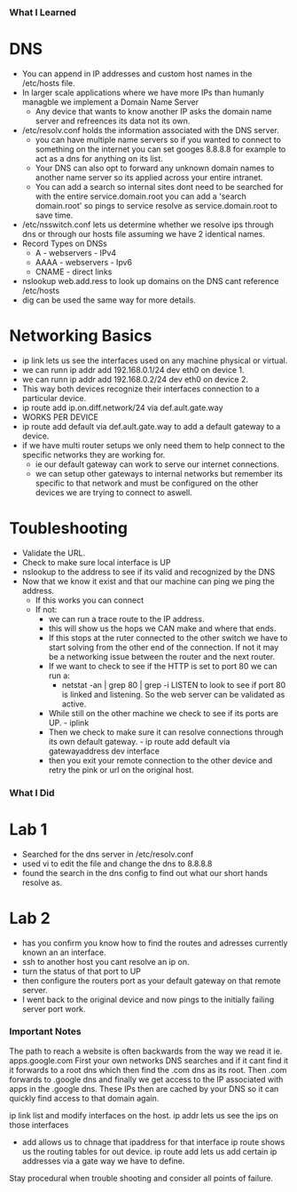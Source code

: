 ### What I Learned

# DNS

* You can append in IP addresses and custom host names in the /etc/hosts file.
* In larger scale applications where we have more IPs than humanly managble we implement a Domain Name Server
  - Any device that wants to know another IP asks the domain name server and refreences its data not its own.
* /etc/resolv.conf holds the information associated with the DNS server.
  - you can have multiple name servers so if you wanted to connect to something on the internet you can set googes 8.8.8.8 for example to act as a dns for anything on its list.
  - Your DNS can also opt to forward any unknown domain names to another name server so its applied across your entire intranet.
  - You can add a search so internal sites dont need to be searched for with the entire service.domain.root you can add a 'search domain.root' so pings to service resolve as service.domain.root to save time.
* /etc/nsswitch.conf lets us determine whether we resolve ips through dns or through our hosts file assuming we have 2 identical names.
* Record Types on DNSs
  - A - webservers - IPv4
  - AAAA - webservers - Ipv6
  - CNAME - direct links
* nslookup web.add.ress to look up domains on the DNS cant reference /etc/hosts
* dig can be used the same way for more details.

# Networking Basics

* ip link lets us see the interfaces used on any machine physical or virtual.
* we can runn ip addr add 192.168.0.1/24 dev eth0 on device 1.
* we can runn ip addr add 192.168.0.2/24 dev eth0 on device 2.
* This way both devices recognize their interfaces connection to a particular device.
* ip route add ip.on.diff.network/24 via def.ault.gate.way
* WORKS PER DEVICE
* ip route add default via def.ault.gate.way to add a default gateway to a device.
* if we have multi router setups we only need them to help connect to the specific networks they are working for.
  - ie our default gateway can work to serve our internet connections.
  - we can setup other gateways to internal networks but remember its specific to that network and must be configured on the other devices we are trying to connect to aswell.

# Toubleshooting

* Validate the URL.
* Check to make sure local interface is UP
* nslookup to the address to see if its valid and recognized by the DNS
* Now that we know it exist and that our machine can ping we ping the address.
  - If this works you can connect
  - If not:
    - we can run a trace route to the IP address.
    - this will show us the hops we CAN make and where that ends.
    - If this stops at the ruter connected to the other switch we have to start solving from the other end of the connection. If not it may be a networking issue between the router and the next router.
    - If we want to check to see if the HTTP is set to port 80 we can run a:
      - netstat -an | grep 80 | grep -i LISTEN to look to see if port 80 is linked and listening. So the web server can be validated as active.
    - While still on the other machine we check to see if its ports are UP. - iplink
    - Then we check to make sure it can resolve connections through its own default gateway. - ip route add default via gatewayaddress dev interface
    - then you exit your remote connection to the other device and retry the pink or url on the original host.

### What I Did

# Lab 1
  - Searched for the dns server in /etc/resolv.conf
  - used vi to edit the file and change the dns to 8.8.8.8
  - found the search in the dns config to find out what our short hands resolve as.

# Lab 2
  - has you confirm you know how to find the routes and adresses currently known an an interface.
  - ssh to another host you cant resolve an ip on.
  - turn the status of that port to UP
  - then configure the routers port as your default gateway on that remote server.
  - I went back to the original device and now pings to the initially failing server port work.

### Important Notes

The path to reach a website is often backwards from the way we read it ie.
  apps.google.com First your own networks DNS searches and if it cant find it it forwards to a root dns which then find the .com dns as its root. Then .com forwards to .google dns and finally we get access to the IP associated with apps in the .google dns.
  These IPs then are cached by your DNS so it can quickly find access to that domain again.

ip link list and modify interfaces on the host.
ip addr lets us see the ips on those interfaces
  - add allows us to chnage that ipaddress for that interface
ip route shows us the routing tables for out device.
ip route add lets us add certain ip addresses via a gate way we have to define.

Stay procedural when trouble shooting and consider all points of failure.
